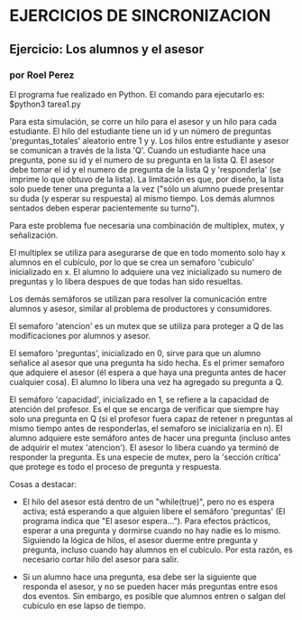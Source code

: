 # EJERCICIOS DE SINCRONIZACION
## Ejercicio: Los alumnos y el asesor
### por Roel Perez

El programa fue realizado en Python. El comando para ejecutarlo es: 
 $python3 tarea1.py

Para esta simulación, se corre un hilo para el asesor y un hilo para cada estudiante. El hilo del estudiante tiene un id y un número de preguntas 'preguntas_totales' aleatorio entre 1 y y. Los hilos entre estudiante y asesor se comunican a través de la lista 'Q'. Cuando un estudiante hace una pregunta, pone su id y el numero de su pregunta en la lista Q. El asesor debe tomar el id y el numero de pregunta de la lista Q y 'responderla' (se imprime lo que obtuvo de la lista). La limitación es que, por diseño, la lista solo puede tener una pregunta a la vez ("sólo un alumno puede presentar su duda (y esperar su respuesta) al mismo tiempo. Los demás alumnos sentados deben esperar pacientemente su turno").

Para este problema fue necesaria una combinación de multiplex, mutex, y señalización. 

El multiplex se utiliza para asegurarse de que en todo momento solo hay x alumnos en el cubículo, por lo que se crea un semaforo 'cubiculo' inicializado en x. El alumno lo adquiere una vez inicializado su numero de preguntas y lo libera despues de que todas han sido resueltas. 

Los demás semáforos se utilizan para resolver la comunicación entre alumnos y asesor, similar al problema de productores y consumidores. 

El semaforo 'atencion' es un mutex que se utiliza para proteger a Q de las modificaciones por alumnos y asesor. 

El semaforo 'preguntas', inicializado en 0, sirve para que un alumno señalice al asesor que una pregunta ha sido hecha. Es el primer semaforo que adquiere el asesor (él espera a que haya una pregunta antes de hacer cualquier cosa). El alumno lo libera una vez ha agregado su pregunta a Q. 

El semáforo 'capacidad', inicializado en 1, se refiere a la capacidad de atención del profesor. Es el que se encarga de verificar que siempre hay solo una pregunta en Q (si el profesor fuera capaz de retener n preguntas al mismo tiempo antes de responderlas, el semaforo se inicializaria en n). El alumno adquiere este semáforo antes de hacer una pregunta (incluso antes de adquirir el mutex 'atencion'). El asesor lo libera cuando ya terminó de responder la pregunta. Es una especie de mutex, pero la 'sección crítica' que protege es todo el proceso de pregunta y respuesta. 

Cosas a destacar: 
- El hilo del asesor está dentro de un "while(true)", pero no es espera activa; está esperando a que alguien libere el semáforo 'preguntas' (El programa indica que "El asesor espera..."). Para efectos prácticos, esperar a una pregunta y dormirse cuando no hay nadie es lo mismo. Siguiendo la lógica de hilos, el asesor duerme entre pregunta y pregunta, incluso cuando hay alumnos en el cubículo. Por esta razón, es necesario cortar hilo del asesor para salir. 

- Si un alumno hace una pregunta, esa debe ser la siguiente que responda el asesor, y no se pueden hacer más preguntas entre esos dos eventos. Sin embargo, es posible que alumnos entren o salgan del cubículo en ese lapso de tiempo. 


